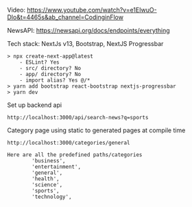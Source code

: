 Video: https://www.youtube.com/watch?v=e1EIwuO-Dlo&t=4465s&ab_channel=CodinginFlow

NewsAPI: https://newsapi.org/docs/endpoints/everything

Tech stack: NextJs v13, Bootstrap, NextJS Progressbar

```
> npx create-next-app@latest
    - ESLint? Yes
    - src/ directory? No
    - app/ directory? No
    - import alias? Yes @/*
> yarn add bootstrap react-bootstrap nextjs-progressbar
> yarn dev
```

Set up backend api
```
http://localhost:3000/api/search-news?q=sports
```

Category page using static to generated pages at compile time
```
http://localhost:3000/categories/general

Here are all the predefined paths/categories
        'business',
        'entertainment',
        'general',
        'health',
        'science',
        'sports',
        'technology',

```